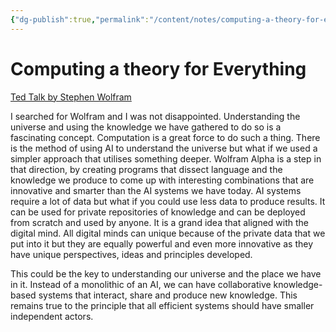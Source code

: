 ```yaml
---
{"dg-publish":true,"permalink":"/content/notes/computing-a-theory-for-everything/","noteIcon":""}
---
```


# Computing a theory for Everything

[Ted Talk by Stephen Wolfram](https://www.youtube.com/watch?v=60P7717-XOQ)

I searched for Wolfram and I was not disappointed. Understanding the universe and using the knowledge we have gathered to do so is a fascinating concept. Computation is a great force to do such a thing. There is the method of using AI to understand the universe but what if we used a simpler approach that utilises something deeper. Wolfram Alpha is a step in that direction, by creating programs that dissect language and the knowledge we produce to come up with interesting combinations that are innovative and smarter than the AI systems we have today. AI systems require a lot of data but what if you could use less data to produce results. It can be used for private repositories of knowledge and can be deployed from scratch and used by anyone. It is a grand idea that aligned with the digital mind. All digital minds can unique because of the private data that we put into it but they are equally powerful and even more innovative as they have unique perspectives, ideas and principles developed.

This could be the key to understanding our universe and the place we have in it. Instead of a monolithic of an AI, we can have collaborative knowledge-based systems that interact, share and produce new knowledge. This remains true to the principle that all efficient systems should have smaller independent actors.